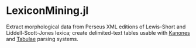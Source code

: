 # LexiconMining.jl

Extract morphological data from Perseus XML editions of Lewis-Short and Liddell-Scott-Jones lexica; create delimited-text tables usable with [Kanones](https://github.com/neelsmith/Kanones.jl) and [Tabulae](https://github.com/neelsmith/Tabulae.jl) parsing systems.